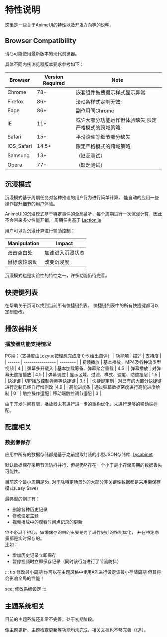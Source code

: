 # 特性说明

这里是一些关于AnimeUI的特性以及开发方向等的说明。

## Browser Compatibility

请尽可能使用最新版本的现代浏览器。

具体不同内核浏览器版本要求参考如下：

| Browser     | Version Required | Note     |
| ----------- | ---------------- | -------- |
| Chrome      | 78+    | 嵌套组件拖拽提示样式显示异常 |
| Firefox     | 86+    | 滚动条样式定制无效; |
| Edge        | 86+    | 副作用同Chrome |
| IE          | 11+    | 或许大部分功能运作但体验缺失;限定严格模式的跨域策略; |
| Safari      | 15+    | 平滑滚动等细节部分缺失 |
| IOS_Safari  | 14.5+  | 限定严格模式的跨域策略; |
| Samsung     | 13+    | （缺乏测试） |
| Opera       | 77+    | （缺乏测试） |


## 沉浸模式

沉浸模式基于周期任务对各种预设的用户行为进行简单计算，
能自动的应用一些操作提升细节的用户体验。

AnimeUI的沉浸模式基于特定事件的全局监听，每个周期进行一次沉浸计算，因此不会带来多少性能开销。
周期任务基于 [Laction.js](https://github.com/lozyue/laction)

用户可以对沉浸计算进行辅助控制：

| Manipulation | Impact |
| ------------ | ------ |
| 双击空白处    | 加速进入沉浸状态 |
| 鼠标滚轮滚动  | 改变沉浸度 |

沉浸模式也是实验性的特性之一，许多功能仍待完善。


## 快捷键列表

在帮助关于页可以找到当前所有快捷键列表。
快捷键列表中的所有快捷键都可以定制更改。


## 播放器相关

### 播放器功能支持情况

PC端：（支持度由Lozyue按理想完成度 0-5 给出自评）
| 功能项 |   描述   | 支持度 |
| ------ | ---------------- | -------- |
| 视频播放 | 基本播放，MP4及各种流类型视频 | 4 |
| 弹幕多开载入 | 基本加载筹备，弹幕聚合重载 | 4.5 |
| 弹幕播放 | 对弹幕无遮挡播放 | 4.5 |
| 弹幕调控 | 显示区域、过滤、样式、速度、防遮挡层 | 1.5 |
| 快捷键 | 切P播放控制弹幕等快捷键 | 3.5 |
| 快捷键定制 | 对已有的大部分快捷键进行定制已经自行增删改 |4.9 |
| 高能进度条 | 通过弹幕数据密度进行高能进度绘制 | 0 |
| 触控操作适配 | 移动端触控调节适配 | 3 |

由于开发时间有限，播放器未有进行进一步的重构优化，未进行足够的移动端适配。



## 配置相关

### 数据懒保存

应用中所有的数据存储都是基于之前提取封装的小型JSON存储库: [Lycabinet](https://github.com/lozyue/lycabinet)

默认数据保存采用节流防抖并行，但是仍然存在一个小于最小存储周期的数据丢失可能性。

目前这个最小周期是5s, 对于除特定场景外的大部分非关键性数据都是采用懒保存模式(Lazy Save)

最典型的例子有：

- 删除各种历史记录
- 修改设定主题
- 视频播放中的观看时间点记录的更新

但不必过于担心，做懒保存的目的主要是为了进行更好的性能优化，
并在特定场景都是实时保存的。  
比如：

- 增加历史记录立即保存
- 暂停视频时立即保存记录（同时该行为进行了节流防抖）

::: tip 修改最小周期
你可以在主题风格中使用API进行设定该最小存储周期
但其将会影响全局的性能！

see: [修改系统设定](./####)
:::

## 主题系统相关

目前的主题系统还非常不完善，处于初期阶段。

像主题更新、主题检查更新等功能均未完成，相关文档也不够完善（/逃）。
